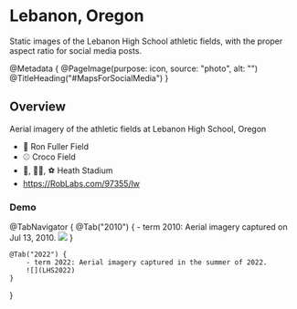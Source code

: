 # Lebanon, Oregon

Static images of the Lebanon High School athletic fields, with the proper aspect ratio for social media posts.

@Metadata {
    @PageImage(purpose: icon, source: "photo", alt: "")
    @TitleHeading("#MapsForSocialMedia") 
}

## Overview

Aerial imagery of the athletic fields at Lebanon High School, Oregon
* 🥎 Ron Fuller Field
* ⚾️ Croco Field
* 🏈, 🏃‍♀️, ⚽️ Heath Stadium
* <https://RobLabs.com/97355/lw>

### Demo

@TabNavigator {
    @Tab("2010") {
        - term 2010: Aerial imagery captured on Jul 13, 2010.
        ![](LHS2010)
    }
    
    @Tab("2022") {
        - term 2022: Aerial imagery captured in the summer of 2022.
        ![](LHS2022)
    }
}
